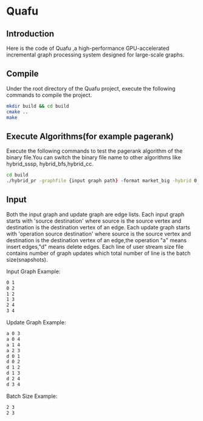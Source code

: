 # Quafu
## Introduction
Here is the code of Quafu ,a high-performance GPU-accelerated incremental graph processing system designed for large-scale graphs.

## Compile
Under the root directory of the Quafu project, execute the following commands to compile the project.

```zsh
mkdir build && cd build
cmake ..
make
```

## Execute Algorithms(for example pagerank)
Execute the following commands to test the pagerank algorithm of the binary file.You can switch the binary file name to other algorithms like hybrid_sssp, hybrid_bfs,hybrid_cc.

```zsh
cd build
./hybrid_pr -graphfile {input graph path} -format market_big -hybrid 0 -SEGMENT 512 -weight_num 1 -weight 1 -update_size {user_stream_size} -updatefile {update graph path} -cache 0
```


## Input
Both the input graph and update graph are edge lists.
Each input graph starts with 'source destination' where source is the source vertex and destination is the destination vertex of an edge. 
Each update graph starts with 'operation source destination' where source is the source vertex and destination is the destination vertex of an edge,the operation "a" means insert edges,"d" means delete edges. 
Each line of user stream size file contains number of graph updates which total number of line is the batch size(snapshots).

Input Graph Example:

```zsh
0 1
0 2
1 2
1 3
2 4
3 4
```
Update Graph Example:

```zsh
a 0 3
a 0 4
a 1 4
a 2 3
d 0 1
d 0 2
d 1 2
d 1 3
d 2 4
d 3 4
```

Batch Size Example:

```zsh
2 3
2 3
```


